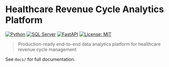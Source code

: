 # Healthcare Revenue Cycle Analytics Platform
[![Python](https://img.shields.io/badge/Python-3.9+-blue.svg)](https://www.python.org/downloads/)
[![SQL Server](https://img.shields.io/badge/SQL%20Server-2019+-red.svg)](https://www.microsoft.com/sql-server)
[![FastAPI](https://img.shields.io/badge/FastAPI-0.100+-green.svg)](https://fastapi.tiangolo.com/)
[![License: MIT](https://img.shields.io/badge/License-MIT-yellow.svg)](https://opensource.org/licenses/MIT)

> Production-ready end-to-end data analytics platform for healthcare revenue cycle management

See `docs/` for full documentation.
